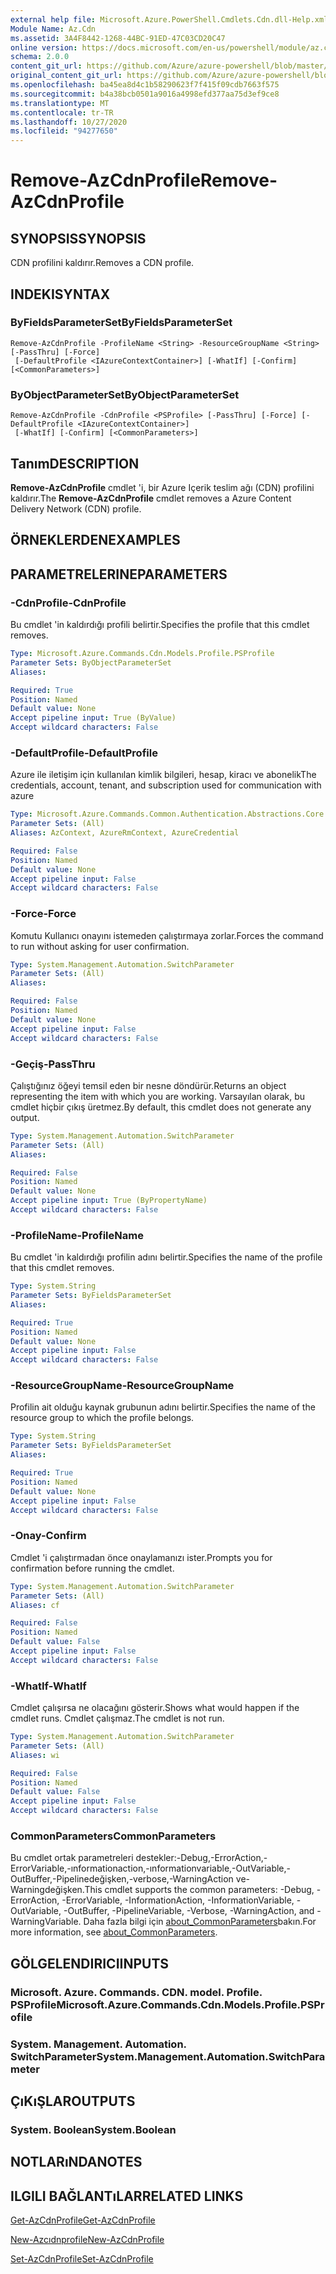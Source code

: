 ```yaml
---
external help file: Microsoft.Azure.PowerShell.Cmdlets.Cdn.dll-Help.xml
Module Name: Az.Cdn
ms.assetid: 3A4F8442-1268-44BC-91ED-47C03CD20C47
online version: https://docs.microsoft.com/en-us/powershell/module/az.cdn/remove-azcdnprofile
schema: 2.0.0
content_git_url: https://github.com/Azure/azure-powershell/blob/master/src/Cdn/Cdn/help/Remove-AzCdnProfile.md
original_content_git_url: https://github.com/Azure/azure-powershell/blob/master/src/Cdn/Cdn/help/Remove-AzCdnProfile.md
ms.openlocfilehash: ba45ea8d4c1b58290623f7f415f09cdb7663f575
ms.sourcegitcommit: b4a38bcb0501a9016a4998efd377aa75d3ef9ce8
ms.translationtype: MT
ms.contentlocale: tr-TR
ms.lasthandoff: 10/27/2020
ms.locfileid: "94277650"
---
```

# <span data-ttu-id="21213-101">Remove-AzCdnProfile</span><span class="sxs-lookup"><span data-stu-id="21213-101">Remove-AzCdnProfile</span></span>

## <span data-ttu-id="21213-102">SYNOPSIS</span><span class="sxs-lookup"><span data-stu-id="21213-102">SYNOPSIS</span></span>
<span data-ttu-id="21213-103">CDN profilini kaldırır.</span><span class="sxs-lookup"><span data-stu-id="21213-103">Removes a CDN profile.</span></span>

## <span data-ttu-id="21213-104">INDEKI</span><span class="sxs-lookup"><span data-stu-id="21213-104">SYNTAX</span></span>

### <span data-ttu-id="21213-105">ByFieldsParameterSet</span><span class="sxs-lookup"><span data-stu-id="21213-105">ByFieldsParameterSet</span></span>
```
Remove-AzCdnProfile -ProfileName <String> -ResourceGroupName <String> [-PassThru] [-Force]
 [-DefaultProfile <IAzureContextContainer>] [-WhatIf] [-Confirm] [<CommonParameters>]
```

### <span data-ttu-id="21213-106">ByObjectParameterSet</span><span class="sxs-lookup"><span data-stu-id="21213-106">ByObjectParameterSet</span></span>
```
Remove-AzCdnProfile -CdnProfile <PSProfile> [-PassThru] [-Force] [-DefaultProfile <IAzureContextContainer>]
 [-WhatIf] [-Confirm] [<CommonParameters>]
```

## <span data-ttu-id="21213-107">Tanım</span><span class="sxs-lookup"><span data-stu-id="21213-107">DESCRIPTION</span></span>
<span data-ttu-id="21213-108">**Remove-AzCdnProfile** cmdlet 'i, bir Azure Içerik teslim ağı (CDN) profilini kaldırır.</span><span class="sxs-lookup"><span data-stu-id="21213-108">The **Remove-AzCdnProfile** cmdlet removes a Azure Content Delivery Network (CDN) profile.</span></span>

## <span data-ttu-id="21213-109">ÖRNEKLERDEN</span><span class="sxs-lookup"><span data-stu-id="21213-109">EXAMPLES</span></span>

## <span data-ttu-id="21213-110">PARAMETRELERINE</span><span class="sxs-lookup"><span data-stu-id="21213-110">PARAMETERS</span></span>

### <span data-ttu-id="21213-111">-CdnProfile</span><span class="sxs-lookup"><span data-stu-id="21213-111">-CdnProfile</span></span>
<span data-ttu-id="21213-112">Bu cmdlet 'in kaldırdığı profili belirtir.</span><span class="sxs-lookup"><span data-stu-id="21213-112">Specifies the profile that this cmdlet removes.</span></span>

```yaml
Type: Microsoft.Azure.Commands.Cdn.Models.Profile.PSProfile
Parameter Sets: ByObjectParameterSet
Aliases:

Required: True
Position: Named
Default value: None
Accept pipeline input: True (ByValue)
Accept wildcard characters: False
```

### <span data-ttu-id="21213-113">-DefaultProfile</span><span class="sxs-lookup"><span data-stu-id="21213-113">-DefaultProfile</span></span>
<span data-ttu-id="21213-114">Azure ile iletişim için kullanılan kimlik bilgileri, hesap, kiracı ve abonelik</span><span class="sxs-lookup"><span data-stu-id="21213-114">The credentials, account, tenant, and subscription used for communication with azure</span></span>

```yaml
Type: Microsoft.Azure.Commands.Common.Authentication.Abstractions.Core.IAzureContextContainer
Parameter Sets: (All)
Aliases: AzContext, AzureRmContext, AzureCredential

Required: False
Position: Named
Default value: None
Accept pipeline input: False
Accept wildcard characters: False
```

### <span data-ttu-id="21213-115">-Force</span><span class="sxs-lookup"><span data-stu-id="21213-115">-Force</span></span>
<span data-ttu-id="21213-116">Komutu Kullanıcı onayını istemeden çalıştırmaya zorlar.</span><span class="sxs-lookup"><span data-stu-id="21213-116">Forces the command to run without asking for user confirmation.</span></span>

```yaml
Type: System.Management.Automation.SwitchParameter
Parameter Sets: (All)
Aliases:

Required: False
Position: Named
Default value: None
Accept pipeline input: False
Accept wildcard characters: False
```

### <span data-ttu-id="21213-117">-Geçiş</span><span class="sxs-lookup"><span data-stu-id="21213-117">-PassThru</span></span>
<span data-ttu-id="21213-118">Çalıştığınız öğeyi temsil eden bir nesne döndürür.</span><span class="sxs-lookup"><span data-stu-id="21213-118">Returns an object representing the item with which you are working.</span></span>
<span data-ttu-id="21213-119">Varsayılan olarak, bu cmdlet hiçbir çıkış üretmez.</span><span class="sxs-lookup"><span data-stu-id="21213-119">By default, this cmdlet does not generate any output.</span></span>

```yaml
Type: System.Management.Automation.SwitchParameter
Parameter Sets: (All)
Aliases:

Required: False
Position: Named
Default value: None
Accept pipeline input: True (ByPropertyName)
Accept wildcard characters: False
```

### <span data-ttu-id="21213-120">-ProfileName</span><span class="sxs-lookup"><span data-stu-id="21213-120">-ProfileName</span></span>
<span data-ttu-id="21213-121">Bu cmdlet 'in kaldırdığı profilin adını belirtir.</span><span class="sxs-lookup"><span data-stu-id="21213-121">Specifies the name of the profile that this cmdlet removes.</span></span>

```yaml
Type: System.String
Parameter Sets: ByFieldsParameterSet
Aliases:

Required: True
Position: Named
Default value: None
Accept pipeline input: False
Accept wildcard characters: False
```

### <span data-ttu-id="21213-122">-ResourceGroupName</span><span class="sxs-lookup"><span data-stu-id="21213-122">-ResourceGroupName</span></span>
<span data-ttu-id="21213-123">Profilin ait olduğu kaynak grubunun adını belirtir.</span><span class="sxs-lookup"><span data-stu-id="21213-123">Specifies the name of the resource group to which the profile belongs.</span></span>

```yaml
Type: System.String
Parameter Sets: ByFieldsParameterSet
Aliases:

Required: True
Position: Named
Default value: None
Accept pipeline input: False
Accept wildcard characters: False
```

### <span data-ttu-id="21213-124">-Onay</span><span class="sxs-lookup"><span data-stu-id="21213-124">-Confirm</span></span>
<span data-ttu-id="21213-125">Cmdlet 'i çalıştırmadan önce onaylamanızı ister.</span><span class="sxs-lookup"><span data-stu-id="21213-125">Prompts you for confirmation before running the cmdlet.</span></span>

```yaml
Type: System.Management.Automation.SwitchParameter
Parameter Sets: (All)
Aliases: cf

Required: False
Position: Named
Default value: False
Accept pipeline input: False
Accept wildcard characters: False
```

### <span data-ttu-id="21213-126">-WhatIf</span><span class="sxs-lookup"><span data-stu-id="21213-126">-WhatIf</span></span>
<span data-ttu-id="21213-127">Cmdlet çalışırsa ne olacağını gösterir.</span><span class="sxs-lookup"><span data-stu-id="21213-127">Shows what would happen if the cmdlet runs.</span></span>
<span data-ttu-id="21213-128">Cmdlet çalışmaz.</span><span class="sxs-lookup"><span data-stu-id="21213-128">The cmdlet is not run.</span></span>

```yaml
Type: System.Management.Automation.SwitchParameter
Parameter Sets: (All)
Aliases: wi

Required: False
Position: Named
Default value: False
Accept pipeline input: False
Accept wildcard characters: False
```

### <span data-ttu-id="21213-129">CommonParameters</span><span class="sxs-lookup"><span data-stu-id="21213-129">CommonParameters</span></span>
<span data-ttu-id="21213-130">Bu cmdlet ortak parametreleri destekler:-Debug,-ErrorAction,-ErrorVariable,-ınformationaction,-ınformationvariable,-OutVariable,-OutBuffer,-Pipelinedeğişken,-verbose,-WarningAction ve-Warningdeğişken.</span><span class="sxs-lookup"><span data-stu-id="21213-130">This cmdlet supports the common parameters: -Debug, -ErrorAction, -ErrorVariable, -InformationAction, -InformationVariable, -OutVariable, -OutBuffer, -PipelineVariable, -Verbose, -WarningAction, and -WarningVariable.</span></span> <span data-ttu-id="21213-131">Daha fazla bilgi için [about_CommonParameters](http://go.microsoft.com/fwlink/?LinkID=113216)bakın.</span><span class="sxs-lookup"><span data-stu-id="21213-131">For more information, see [about_CommonParameters](http://go.microsoft.com/fwlink/?LinkID=113216).</span></span>

## <span data-ttu-id="21213-132">GÖLGELENDIRICI</span><span class="sxs-lookup"><span data-stu-id="21213-132">INPUTS</span></span>

### <span data-ttu-id="21213-133">Microsoft. Azure. Commands. CDN. model. Profile. PSProfile</span><span class="sxs-lookup"><span data-stu-id="21213-133">Microsoft.Azure.Commands.Cdn.Models.Profile.PSProfile</span></span>

### <span data-ttu-id="21213-134">System. Management. Automation. SwitchParameter</span><span class="sxs-lookup"><span data-stu-id="21213-134">System.Management.Automation.SwitchParameter</span></span>

## <span data-ttu-id="21213-135">ÇıKıŞLAR</span><span class="sxs-lookup"><span data-stu-id="21213-135">OUTPUTS</span></span>

### <span data-ttu-id="21213-136">System. Boolean</span><span class="sxs-lookup"><span data-stu-id="21213-136">System.Boolean</span></span>

## <span data-ttu-id="21213-137">NOTLARıNDA</span><span class="sxs-lookup"><span data-stu-id="21213-137">NOTES</span></span>

## <span data-ttu-id="21213-138">ILGILI BAĞLANTıLAR</span><span class="sxs-lookup"><span data-stu-id="21213-138">RELATED LINKS</span></span>

[<span data-ttu-id="21213-139">Get-AzCdnProfile</span><span class="sxs-lookup"><span data-stu-id="21213-139">Get-AzCdnProfile</span></span>](./Get-AzCdnProfile.md)

[<span data-ttu-id="21213-140">New-Azcıdnprofile</span><span class="sxs-lookup"><span data-stu-id="21213-140">New-AzCdnProfile</span></span>](./New-AzCdnProfile.md)

[<span data-ttu-id="21213-141">Set-AzCdnProfile</span><span class="sxs-lookup"><span data-stu-id="21213-141">Set-AzCdnProfile</span></span>](./Set-AzCdnProfile.md)


